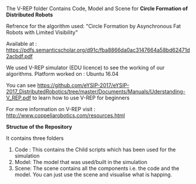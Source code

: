 The V-REP folder Contains Code, Model and Scene for __Circle Formation of Distributed Robots__

Refrence for the algorithm used: "Circle Formation by Asynchronous Fat Robots
with Limited Visibility"

Available at : https://pdfs.semanticscholar.org/d91c/fba8866da0ac3147664a58bd62471d2acbdf.pdf

We used V-REP simulator (EDU licence) to see the working of our algorithms.
Platform worked on : Ubuntu 16.04 

You can see https://github.com/eYSIP-2017/eYSIP-2017_DistributedRobotics/tree/master/Documents/Manuals/Uderstanding-V_REP.pdf to learn how to use V-REP for beginners

For more information on V-REP visit : http://www.coppeliarobotics.com/resources.html

__Structue of the Repository__

It contains three folders
1) Code : This contains the Child scripts which has been used for the simulation
2) Model: The model that was used/built in the simulation
3) Scene: The scene contains all the components i.e. the code and the model. You can just use the scene and visualise what is happing.